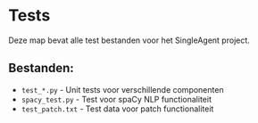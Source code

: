 # Tests

Deze map bevat alle test bestanden voor het SingleAgent project.

## Bestanden:
- `test_*.py` - Unit tests voor verschillende componenten
- `spacy_test.py` - Test voor spaCy NLP functionaliteit
- `test_patch.txt` - Test data voor patch functionaliteit
